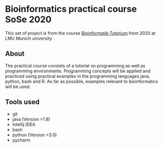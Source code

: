 # Bioinformatics practical course SoSe 2020
This set of project is from the course [Bioinformatik-Tutorium](https://www.bio.ifi.lmu.de/studium/ss2020/prk_bioinf/) from 2020 at LMU Munich university
## About
The practical course consists of a tutorial on programming as well as programming environments.
Programming concepts will be applied and practiced using practical examples in the programming languages java, python, bash and R. As far as possible, examples relevant to bioinformatics will be used.
## Tools used
- git 
- java (Version >1.8)
- Intellij IDEA
- bash 
- python (Version >3.0)
- pycharm